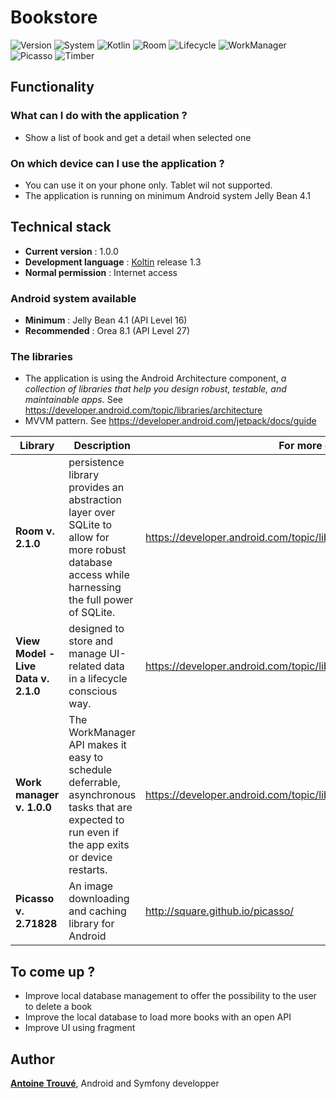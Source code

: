 # Bookstore

![Version](https://img.shields.io/badge/Version-1.0-brightgreen.svg)
![System](https://img.shields.io/badge/Version-4.1--8.1-green.svg?logo=Android&longCache=true&style=flat)
![Kotlin](https://img.shields.io/badge/Kotlin-1.3-blue.svg?logo=Kotlin&longCache=true&style=flat)
![Room](https://img.shields.io/badge/Room-2.1.0-9cf.svg)
![Lifecycle](https://img.shields.io/badge/Lifecycle-2.1.0-9cf.svg)
![WorkManager](https://img.shields.io/badge/WorkManager-1.0.0-9cf.svg)
![Picasso](https://img.shields.io/badge/Picasso-2.71828-%23B94948.svg)
![Timber](https://img.shields.io/badge/Timber-4.7.1-yellow.svg)

## Functionality

### What can I do with the application ?
- Show a list of book and get a detail when selected one

### On which device can I use the application ?
- You can use it on your phone only. Tablet wil not supported.
- The application is running on minimum Android system Jelly Bean 4.1

## Technical stack
- **Current version** : 1.0.0
- **Development language** : [Koltin](https://kotlinlang.org/) release 1.3
- **Normal permission** : Internet access 

### Android system available
- **Minimum** : Jelly Bean 4.1 (API Level 16)
- **Recommended** : Orea 8.1 (API Level 27)

### The libraries
- The application is using the Android Architecture component, *a collection of libraries that help you design robust, testable, and maintainable apps.* See https://developer.android.com/topic/libraries/architecture
- MVVM pattern. See https://developer.android.com/jetpack/docs/guide

| Library | Description | For more detail |
| ----------- | ----------- | ----------- |
| **Room v. 2.1.0** | persistence library provides an abstraction layer over SQLite to allow for more robust database access while harnessing the full power of SQLite. | https://developer.android.com/topic/libraries/architecture/room
| **View Model - Live Data v. 2.1.0** | designed to store and manage UI-related data in a lifecycle conscious way. | https://developer.android.com/topic/libraries/architecture/viewmodel
| **Work manager v. 1.0.0** | The WorkManager API makes it easy to schedule deferrable, asynchronous tasks that are expected to run even if the app exits or device restarts. | https://developer.android.com/topic/libraries/architecture/workmanager
| **Picasso v. 2.71828** | An image downloading and caching library for Android | http://square.github.io/picasso/

## To come up ?
- Improve local database management to offer the possibility to the user to delete a book
- Improve the local database to load more books with an open API
- Improve UI using fragment

## Author
<a href="http://www.linkedin.com/in/antoinetrouve-devmobile" target="_blank">**Antoine Trouvé**</a>,
Android and Symfony developper
